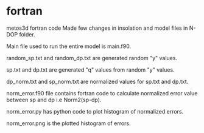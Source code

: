 # fortran
metos3d fortran code
Made few changes in insolation and model files in N-DOP folder. 

Main file used to run the entire model is main.f90.

random_sp.txt and random_dp.txt are generated random "y" values.

sp.txt and dp.txt are generated "q" values from random "y" values.

dp_norm.txt and sp_norm.txt are normalized values for sp.txt and dp.txt.

norm_error.f90 file contains fortran code to calculate normalized error value between sp and dp i.e Norm2(sp-dp).

norm_error.py has python code to plot histogram of normalized errors.

norm_error.png is the plotted histogram of errors.
